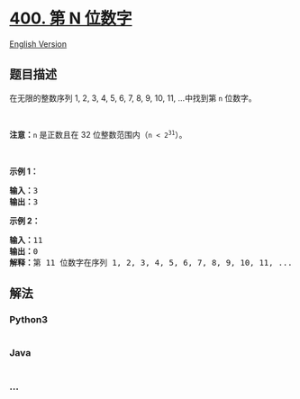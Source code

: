 # [400. 第 N 位数字](https://leetcode-cn.com/problems/nth-digit)

[English Version](https://github.com/yanglr/leetcode-ac/blob/master/assets/0400-0499/0400.Nth%20Digit/README_EN.md)

## 题目描述

<!-- 这里写题目描述 -->

<p>在无限的整数序列 1, 2, 3, 4, 5, 6, 7, 8, 9, 10, 11, ...中找到第 <code>n</code><em> </em>位数字。</p>

<p> </p>

<p><strong>注意：</strong><code>n</code><em> </em>是正数且在 32 位整数范围内（<code>n < 2<sup>31</sup></code>）。</p>

<p> </p>

<p><strong>示例 1：</strong></p>

<pre>
<strong>输入：</strong>3
<strong>输出：</strong>3
</pre>

<p><strong>示例 2：</strong></p>

<pre>
<strong>输入：</strong>11
<strong>输出：</strong>0
<strong>解释：</strong>第 11 位数字在序列 1, 2, 3, 4, 5, 6, 7, 8, 9, 10, 11, ... 里是 <strong>0 </strong>，它是 10 的一部分。
</pre>


## 解法

<!-- 这里可写通用的实现逻辑 -->

<!-- tabs:start -->

### **Python3**

<!-- 这里可写当前语言的特殊实现逻辑 -->

```python

```

### **Java**

<!-- 这里可写当前语言的特殊实现逻辑 -->

```java

```

### **...**

```

```

<!-- tabs:end -->
